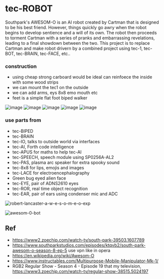 # tec-ROBOT
 





Southpark's AWESOM-O is an AI robot created by Cartman that is designed to be his best friend. However, things quickly go awry when the robot begins to develop sentience and a will of its own. The robot then proceeds to torment Cartman with a series of pranks and embarrassing revelations, leading to a final showdown between the two. This project is to replace Cartman and make robot drivern by a combined project using tec-1, tec-BOT, tec-BRAIN, tec-FACE, etc..

 



### construction
- using cheap strong carboard would be ideal can reinfoece the inside with some wood strips
- we can mount the tec1 on the outside
- we can add arms, eys 8x8 emo mouth etc
- feet is a simple flat foot biped walker

![image](https://github.com/user-attachments/assets/12931b3b-db21-49ad-8a46-5f1aab7ada4b)
![image](https://github.com/user-attachments/assets/64297841-ad5f-4d5b-a4da-9593cdb9ee91)
![image](https://github.com/user-attachments/assets/2d8934dd-8c76-4a77-8c88-8fa80a018857)
![image](https://github.com/user-attachments/assets/9bb99866-192a-4918-bc9b-74bc18fea7aa)
![image](https://github.com/user-attachments/assets/f0328b57-66f1-4e0a-bb9d-cc9746f89da1)

 

### use parts from  
- tec-BIPED
- tec-BRAIN
- tec-IO, talks to outside world via interfaces
- tec-AI, Forth code intelligence
- tec-APUS for maths to help tec-AI
- tec-SPEECH, speech module using SP0256A-AL2
- tec-PAS, plasma arc speaker for extra spooky sound
- tec-8x8 for lips, emojis and images
- tec-LACE for electroencephalography
- Green bug eyed alien face
- tec-EYE, pair of ADNS2610 eyes
- tec-ROR, real time object recognition
- tec-EAR, pair of ears using condenser mic and ADC



![robert-lancaster-a-w-e-s-o-m-e-o-exp](https://github.com/user-attachments/assets/db5679bc-6988-4b43-8769-09899a1ecd56)

![awesom-0-bot](https://github.com/user-attachments/assets/7c4c871e-17a7-411d-9a20-47b0782d3006)

## Ref 

- https://www2.zoechip.com/watch-tv/south-park-39503.1607789
- https://www.southparkstudios.com/episodes/ktqvb2/south-park-awesom-o-season-8-ep-5  use vpn like in opera
- https://en.wikipedia.org/wiki/Awesom-O
- https://www.instructables.com/Multipurpose-Mobile-Manipulator-Mk-1/
- RGB2 Regular Show - Season 4 - Episode 19 that my television, https://www3.zoechip.com/watch-tv/regular-show-38515.5024197
